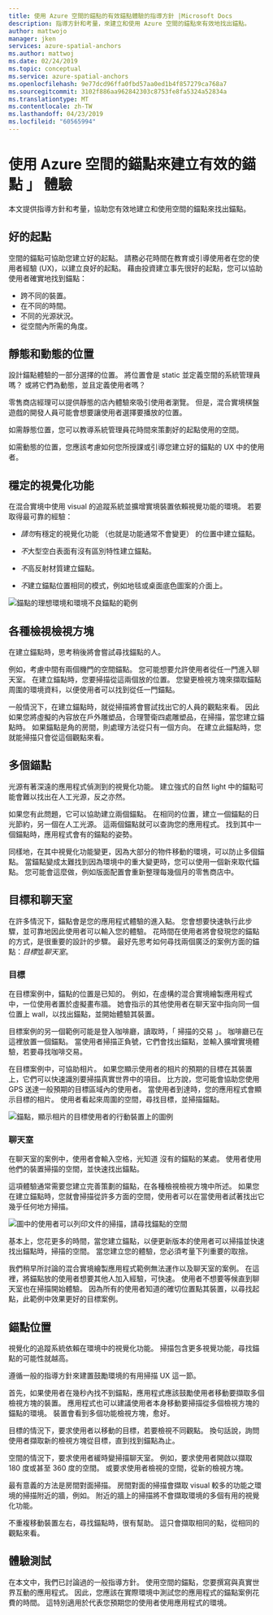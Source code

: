 ```yaml
---
title: 使用 Azure 空間的錨點的有效錨點體驗的指導方針 |Microsoft Docs
description: 指導方針和考量，來建立和使用 Azure 空間的錨點來有效地找出錨點。
author: mattwojo
manager: jken
services: azure-spatial-anchors
ms.author: mattwoj
ms.date: 02/24/2019
ms.topic: conceptual
ms.service: azure-spatial-anchors
ms.openlocfilehash: 9e77dcd96ffa0fbd57aa0ed1b4f857279ca768a7
ms.sourcegitcommit: 3102f886aa962842303c8753fe8fa5324a52834a
ms.translationtype: MT
ms.contentlocale: zh-TW
ms.lasthandoff: 04/23/2019
ms.locfileid: "60565994"
---
```

# <a name="create-an-effective-anchor-experience-by-using-azure-spatial-anchors"></a>使用 Azure 空間的錨點來建立有效的錨點 」 體驗

本文提供指導方針和考量，協助您有效地建立和使用空間的錨點來找出錨點。

## <a name="good-anchors"></a>好的起點

空間的錨點可協助您建立好的起點。 請務必花時間在教育或引導使用者在您的使用者經驗 (UX)，以建立良好的起點。 藉由投資建立事先很好的起點，您可以協助使用者確實地找到錨點：

- 跨不同的裝置。
- 在不同的時間。
- 不同的光源狀況。
- 從空間內所需的角度。

## <a name="static-and-dynamic-locations"></a>靜態和動態的位置

設計錨點體驗的一部分選擇的位置。 將位置會是 static 並定義空間的系統管理員嗎？ 或將它們為動態，並且定義使用者嗎？

零售商店經理可以提供靜態的店內體驗來吸引使用者瀏覽。 但是，混合實境棋盤遊戲的開發人員可能會想要讓使用者選擇要播放的位置。

如需靜態位置，您可以教導系統管理員花時間來策劃好的起點使用的空間。

如需動態的位置，您應該考慮如何您所授課或引導您建立好的錨點的 UX 中的使用者。

## <a name="stable-visual-features"></a>穩定的視覺化功能

在混合實境中使用 visual 的追蹤系統並擴增實境裝置依賴視覺功能的環境。 若要取得最可靠的經驗：  

- *請勿*有穩定的視覺化功能 （也就是功能通常不會變更） 的位置中建立錨點。

- *不*大型空白表面有沒有區別特性建立錨點。

- *不*高反射材質建立錨點。

- *不*建立錨點位置相同的模式，例如地毯或桌面底色圖案的介面上。

![錨點的理想環境和環境不良錨點的範例](./media/stable-visual.png)

## <a name="various-viewing-perspectives"></a>各種檢視檢視方塊

在建立錨點時，思考稍後將會嘗試尋找錨點的人。

例如，考慮中間有兩個機門的空間錨點。 您可能想要允許使用者從任一門進入聊天室。 在建立錨點時，您要掃描從這兩個放的位置。 您變更檢視方塊來擷取錨點周圍的環境資料，以便使用者可以找到從任一門錨點。

一般情況下，在建立錨點時，就從掃描將會嘗試找出它的人員的觀點來看。 因此如果您將虛擬的內容放在戶外雕塑品，合理警衛四處雕塑品，在掃描，當您建立錨點時。 如果錨點是角的房間，則處理方法從只有一個方向。 在建立此錨點時，您就能掃描只會從這個觀點來看。

## <a name="multiple-anchors"></a>多個錨點

光源有著深遠的應用程式偵測到的視覺化功能。 建立強式的自然 light 中的錨點可能會難以找出在人工光源，反之亦然。  

如果您有此問題，它可以協助建立兩個錨點。 在相同的位置，建立一個錨點的日光節約，另一個在人工光源。 這兩個錨點就可以查詢您的應用程式。 找到其中一個錨點時，應用程式會有的錨點的姿勢。 

同樣地，在其中視覺化功能變更，因為大部分的物件移動的環境，可以防止多個錨點。 當錨點變成太難找到因為環境中的重大變更時，您可以使用一個新來取代錨點。 您可能會這麼做，例如版面配置會重新整理每幾個月的零售商店中。

## <a name="targets-and-rooms"></a>目標和聊天室

在許多情況下，錨點會是您的應用程式體驗的進入點。 您會想要快速執行此步驟，並可靠地因此使用者可以輸入您的體驗。 花時間在使用者將會發現您的錨點的方式，是很重要的設計的步驟。 最好先思考如何尋找兩個廣泛的案例方面的錨點：*目標*並*聊天室*。

### <a name="targets"></a>目標

在目標案例中，錨點的位置是已知的。 例如，在虛構的混合實境繪製應用程式中，一位使用者置於虛擬畫布牆。 她會指示的其他使用者在聊天室中指向同一個位置上 wall，以找出錨點，並開始體驗其裝置。  

目標案例的另一個範例可能是登入咖啡廳，讀取時，「 掃描的交易 」。 咖啡廳已在這裡放置一個錨點。 當使用者掃描正負號，它們會找出錨點，並輸入擴增實境體驗，若要尋找咖啡交易。

在目標案例中，可協助相片。 如果您顯示使用者的相片的預期的目標在其裝置上，它們可以快速識別要掃描真實世界中的項目。 比方說，您可能會協助您使用 GPS 送達一般預期的目標區域內的使用者。 當使用者到達時，您的應用程式會顯示目標的相片。 使用者看起來周圍的空間，尋找目標，並掃描錨點。

![錨點，顯示相片的目標使用者的行動裝置上的圖例](./media/start-here-edit.png)

### <a name="rooms"></a>聊天室

在聊天室的案例中，使用者會輸入空格，光知道 沒有的錨點的某處。 使用者使用他們的裝置掃描的空間，並快速找出錨點。

這項體驗通常需要您建立完善策劃的錨點，在各種檢視檢視方塊中所述。 如果您在建立錨點時，您就會掃描從許多方面的空間，使用者可以在當使用者試著找出它幾乎任何地方掃描。

![圖中的使用者可以列印文件的掃描，請尋找錨點的空間](./media/scan-room.png)

基本上，您花更多的時間，當您建立錨點，以便更新版本的使用者可以掃描並快速找出錨點時，掃描的空間。 當您建立您的體驗，您必須考量下列重要的取捨。

我們稍早所討論的混合實境繪製應用程式範例無法運作以及聊天室的案例。 在這裡，將錨點放的使用者想要其他人加入經驗，可快速。 使用者不想要等候直到聊天室也在掃描開始體驗。 因為所有的使用者知道的確切位置點其裝置，以尋找起點，此範例中效果更好的目標案例。

## <a name="anchor-location"></a>錨點位置

視覺化的追蹤系統依賴在環境中的視覺化功能。 掃描包含更多視覺功能，尋找錨點的可能性就越高。

遵循一般的指導方針來建置鼓勵環境的有用掃描 UX 這一節。

首先，如果使用者在幾秒內找不到錨點，應用程式應該鼓勵使用者移動要擷取多個檢視方塊的裝置。 應用程式也可以建議使用者本身移動要掃描從多個檢視方塊的錨點的環境。 裝置會看到多個功能檢視方塊，愈好。

目標的情況下，要求使用者以移動的目標，若要檢視不同觀點。 換句話說，詢問使用者擷取新的檢視方塊從目標，直到找到錨點為止。

空間的情況下，要求使用者緩時變掃描聊天室。 例如，要求使用者開啟以擷取 180 度或甚至 360 度的空間。 或要求使用者檢視的空間，從新的檢視方塊。 

最有意義的方法是房間對面掃描。 房間對面的掃描會擷取 visual 較多的功能之環境的掃描附近的牆，例如。 附近的牆上的掃描將不會擷取環境的多個有用的視覺化功能。

不重複移動裝置左右，尋找錨點時，很有幫助。 這只會擷取相同的點，從相同的觀點來看。

## <a name="experience-tests"></a>體驗測試

在本文中，我們已討論過的一般指導方針。 使用空間的錨點，您要撰寫與真實世界互動的應用程式。 因此，您應該在實際環境中測試您的應用程式的錨點案例花費的時間。 這特別適用於代表您預期您的使用者使用應用程式的環境。
